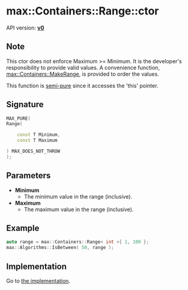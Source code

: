 # max::Containers::Range::ctor

API version: [**v0**](../../v0.md)

## Note

This ctor does not enforce Maximum >= Minimum. It is the developer's responsibility to provide valid values.
A convenience function, [max::Containers::MakeRange](MakeRange.md), is provided to order the values.

This function is [semi-pure](../Compiling/MAX_SEMI_PURE.md) since it accesses the 'this' pointer.

## Signature

```c++
MAX_PURE(
Range(

	const T Minimum,
	const T Maximum

) MAX_DOES_NOT_THROW
);
```

## Parameters

* **Minimum**
    * The minimum value in the range (inclusive).
* **Maximum**
	* The maximum value in the range (inclusive).

## Example

```c++
auto range = max::Containers::Range< int >{ 1, 100 };
max::Algorithms::IsBetween( 50, range );
```

## Implementation

Go to [the implementation](../../../../Code/Include/max/Containers/Range.inl#L16).
